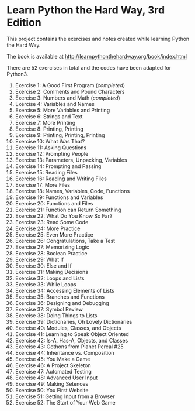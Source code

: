 # Learn Python the Hard Way, 3rd Edition

This project contains the exercises and notes created while learning Python the
Hard Way.

The book is available at http://learnpythonthehardway.org/book/index.html

There are 52 exercises in total and the codes have been adapted for Python3.

 1. Exercise 1: A Good First Program (*completed*)
 2. Exercise 2: Comments and Pound Characters
 3. Exercise 3: Numbers and Math (*completed*)
 4. Exercise 4: Variables and Names
 5. Exercise 5: More Variables and Printing
 6. Exercise 6: Strings and Text
 7. Exercise 7: More Printing
 8. Exercise 8: Printing, Printing
 9. Exercise 9: Printing, Printing, Printing
 10. Exercise 10: What Was That?
 11. Exercise 11: Asking Questions
 12. Exercise 12: Prompting People
 13. Exercise 13: Parameters, Unpacking, Variables
 14. Exercise 14: Prompting and Passing
 15. Exercise 15: Reading Files
 16. Exercise 16: Reading and Writing Files
 17. Exercise 17: More Files
 18. Exercise 18: Names, Variables, Code, Functions
 19. Exercise 19: Functions and Variables
 20. Exercise 20: Functions and Files
 21. Exercise 21: Function can Return Something
 22. Exercise 22: What Do You Know So Far?
 23. Exercise 23: Read Some Code
 24. Exercise 24: More Practice
 25. Exercise 25: Even More Practice
 26. Exercise 26: Congratulations, Take a Test
 27. Exercise 27: Memorizing Logic
 28. Exercise 28: Boolean Practice
 29. Exercise 29: What If
 30. Exercise 30: Else and If
 31. Exercise 31: Making Decisions
 32. Exercise 32: Loops and Lists
 33. Exercise 33: While Loops
 34. Exercise 34: Accessing Elements of Lists
 35. Exercise 35: Branches and Functions
 36. Exercise 36: Designing and Debugging
 37. Exercise 37: Symbol Review
 38. Exercise 38: Doing Things to Lists
 39. Exercise 39: Dictionaries, Oh Lovely Dictionaries
 40. Exercise 40: Modules, Classes, and Objects
 41. Exercise 41: Learning to Speak Object Oriented
 42. Exercise 42: Is-A, Has-A, Objects, and Classes
 43. Exercise 43: Gothons from Planet Percal #25
 44. Exercise 44: Inheritance vs. Composition
 45. Exercise 45: You Make a Game
 46. Exercise 46: A Project Skeleton
 47. Exercise 47: Automated Testing
 48. Exercise 48: Advanced User Input
 49. Exercise 49: Making Setences
 50. Exercise 50: You First Website
 51. Exercise 51: Getting Input from a Browser
 52. Exercise 52: The Start of Your Web Game
